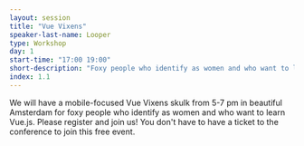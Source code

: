 ```yaml
---
layout: session
title: "Vue Vixens"
speaker-last-name: Looper
type: Workshop
day: 1
start-time: "17:00 19:00"
short-description: "Foxy people who identify as women and who want to learn Vue.js should join this Vue Vixens skulk!"
index: 1.1
---
```


We will have a mobile-focused Vue Vixens skulk from 5-7 pm in beautiful Amsterdam for foxy people who identify as women and who want to learn Vue.js. Please register and join us! You don't have to have a ticket to the conference to join this free event.